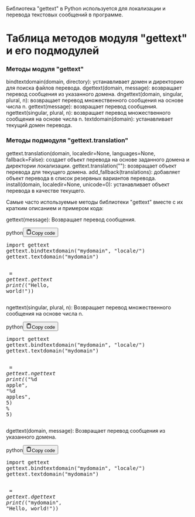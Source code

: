 <p>Библиотека "gettext" в Python используется для локализации и перевода текстовых сообщений в программе.</p>
<h1>Таблица методов модуля "gettext" и его подмодулей</h1>
<h3>Методы модуля "gettext"</h3>
<p>bindtextdomain(domain, directory): устанавливает домен и директорию для поиска файлов перевода.
dgettext(domain, message): возвращает перевод сообщения из указанного домена.
dngettext(domain, singular, plural, n): возвращает перевод множественного сообщения на основе числа n.
gettext(message): возвращает перевод сообщения.
ngettext(singular, plural, n): возвращает перевод множественного сообщения на основе числа n.
textdomain(domain): устанавливает текущий домен перевода.</p>
<h3>Методы подмодуля "gettext.translation"</h3>
<p>gettext.translation(domain, localedir=None, languages=None, fallback=False): создает объект перевода на основе заданного домена и директории локализации.
gettext.translation(""): возвращает объект перевода для текущего домена.
add_fallback(translations): добавляет объект перевода в список резервных вариантов перевода.
install(domain, localedir=None, unicode=0): устанавливает объект перевода в качестве текущего.</p>
<p>Самые часто используемые методы библиотеки "gettext" вместе с их кратким описанием и примером кода:</p>
<p>gettext(message): Возвращает перевод сообщения.</p>
<div class="code_element"><div class="lang_line"><text>python</text><button class="copy_code_button" onclick="CopyCode(this)"><svg style="width: 1.2em;height: 1.2em;" aria-hidden="true" xmlns="http://www.w3.org/2000/svg" fill="none" viewBox="0 0 24 24"><path stroke="currentColor" stroke-linecap="round" stroke-linejoin="round" stroke-width="2" d="M15 4h3a1 1 0 0 1 1 1v15a1 1 0 0 1-1 1H6a1 1 0 0 1-1-1V5a1 1 0 0 1 1-1h3m0 3h6m-5-4v4h4V3h-4Z"/></svg><text>Copy code</text></button></div><div class="code language-python"><div class="highlight"><pre><span></span><span class="kn">import</span> <span class="nn">gettext</span>
<span class="n">gettext</span><span class="o">.</span><span class="n">bindtextdomain</span><span class="p">(</span><span class="s2">&quot;mydomain&quot;</span><span class="p">,</span> <span class="s2">&quot;locale/&quot;</span><span class="p">)</span>
<span class="n">gettext</span><span class="o">.</span><span class="n">textdomain</span><span class="p">(</span><span class="s2">&quot;mydomain&quot;</span><span class="p">)</span>

<span class="n">_</span> <span class="o">=</span> <span class="n">gettext</span><span class="o">.</span><span class="n">gettext</span>
<span class="nb">print</span><span class="p">(</span><span class="n">_</span><span class="p">(</span><span class="s2">&quot;Hello, world!&quot;</span><span class="p">))</span>
</pre></div></div></div>

<p>ngettext(singular, plural, n): Возвращает перевод множественного сообщения на основе числа n.</p>
<div class="code_element"><div class="lang_line"><text>python</text><button class="copy_code_button" onclick="CopyCode(this)"><svg style="width: 1.2em;height: 1.2em;" aria-hidden="true" xmlns="http://www.w3.org/2000/svg" fill="none" viewBox="0 0 24 24"><path stroke="currentColor" stroke-linecap="round" stroke-linejoin="round" stroke-width="2" d="M15 4h3a1 1 0 0 1 1 1v15a1 1 0 0 1-1 1H6a1 1 0 0 1-1-1V5a1 1 0 0 1 1-1h3m0 3h6m-5-4v4h4V3h-4Z"/></svg><text>Copy code</text></button></div><div class="code language-python"><div class="highlight"><pre><span></span><span class="kn">import</span> <span class="nn">gettext</span>
<span class="n">gettext</span><span class="o">.</span><span class="n">bindtextdomain</span><span class="p">(</span><span class="s2">&quot;mydomain&quot;</span><span class="p">,</span> <span class="s2">&quot;locale/&quot;</span><span class="p">)</span>
<span class="n">gettext</span><span class="o">.</span><span class="n">textdomain</span><span class="p">(</span><span class="s2">&quot;mydomain&quot;</span><span class="p">)</span>

<span class="n">_</span> <span class="o">=</span> <span class="n">gettext</span><span class="o">.</span><span class="n">ngettext</span>
<span class="nb">print</span><span class="p">(</span><span class="n">_</span><span class="p">(</span><span class="s2">&quot;</span><span class="si">%d</span><span class="s2"> apple&quot;</span><span class="p">,</span> <span class="s2">&quot;</span><span class="si">%d</span><span class="s2"> apples&quot;</span><span class="p">,</span> <span class="mi">5</span><span class="p">)</span> <span class="o">%</span> <span class="mi">5</span><span class="p">)</span>
</pre></div></div></div>

<p>dgettext(domain, message): Возвращает перевод сообщения из указанного домена.</p>
<div class="code_element"><div class="lang_line"><text>python</text><button class="copy_code_button" onclick="CopyCode(this)"><svg style="width: 1.2em;height: 1.2em;" aria-hidden="true" xmlns="http://www.w3.org/2000/svg" fill="none" viewBox="0 0 24 24"><path stroke="currentColor" stroke-linecap="round" stroke-linejoin="round" stroke-width="2" d="M15 4h3a1 1 0 0 1 1 1v15a1 1 0 0 1-1 1H6a1 1 0 0 1-1-1V5a1 1 0 0 1 1-1h3m0 3h6m-5-4v4h4V3h-4Z"/></svg><text>Copy code</text></button></div><div class="code language-python"><div class="highlight"><pre><span></span><span class="kn">import</span> <span class="nn">gettext</span>
<span class="n">gettext</span><span class="o">.</span><span class="n">bindtextdomain</span><span class="p">(</span><span class="s2">&quot;mydomain&quot;</span><span class="p">,</span> <span class="s2">&quot;locale/&quot;</span><span class="p">)</span>
<span class="n">gettext</span><span class="o">.</span><span class="n">textdomain</span><span class="p">(</span><span class="s2">&quot;mydomain&quot;</span><span class="p">)</span>

<span class="n">_</span> <span class="o">=</span> <span class="n">gettext</span><span class="o">.</span><span class="n">dgettext</span>
<span class="nb">print</span><span class="p">(</span><span class="n">_</span><span class="p">(</span><span class="s2">&quot;mydomain&quot;</span><span class="p">,</span> <span class="s2">&quot;Hello, world!&quot;</span><span class="p">))</span>
</pre></div></div></div>